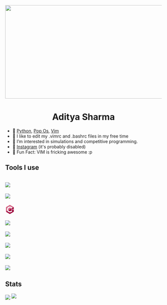 <img height="300px" width="1400px" src="https://images.unsplash.com/photo-1579546929662-711aa81148cf?ixid=MnwxMjA3fDB8MHxzZWFyY2h8MXx8Z3JhZGllbnR8ZW58MHx8MHx8&ixlib=rb-1.2.1&auto=format&fit=crop&w=500&q=60">

<h1 align="center">Aditya Sharma</h1>

- 🍂 [Python](https://www.python.org/), [Pop Os](https://pop.system76.com/), [Vim](https://www.vim.org/)
- 🌱 I like to edit my .vimrc and .bashrc files in my free time
- 👀 I’m interested in simulations and competitive programming.
- 📱 [Instagram](https://instagram.com/6adupadu9) (it's probably disabled) 
- 🌠 Fun Fact: VIM is fricking awesome :p 

## Tools I use 
[<code>
<img width="30px" src="https://static.wikia.nocookie.net/logopedia/images/3/35/Tux.svg/revision/latest/scale-to-width-down/200?cb=20170329125233" />
</code>](https://www.linux.org/)
[<code>
<img width="30px" src="https://img.icons8.com/color/240/000000/python.png">
</code>](https://www.python.org/)
[<code> 
<img width="30px" src="https://raw.githubusercontent.com/devicons/devicon/master/icons/cplusplus/cplusplus-original.svg">
</code>](https://www.w3schools.com/cpp/)
[<code> 
<img width="30px" src="https://img.icons8.com/fluent/2x/github.png">
</code>](https://www.github.com/)
[<code> 
<img width="30px" src="https://img.icons8.com/color/48/000000/git.png">
</code>](https://git-scm.com/)
[<code>
<img width="30px" src="https://www.vim.org/images/vim_small.gif" />
</code>](https://www.vim.org/)
[<code>
<img width="35px" src="https://img.icons8.com/plasticine/2x/bash.png">
</code>](https://www.gnu.org/software/bash/)
[<code>
<img width="30px" src="https://raw.githubusercontent.com/dhanishgajjar/vscode-icons/master/png/default_dark.png" />
</code>](https://code.visualstudio.com/)


## Stats
<img align="center" src="https://github-readme-stats.vercel.app/api?username=adityasharma223&show_icons=true&theme=dark&hide_border=true&locale=en" />
<img allign="center" src="https://github-readme-stats.vercel.app/api/top-langs/?username=adityasharma223&theme=dark&hide_border=true"/>
